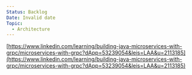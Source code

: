 ```yaml
---
Status: Backlog
Date: Invalid date
Topic:
  - Architecture
---
```

[https://www.linkedin.com/learning/building-java-microservices-with-grpc/microservices-with-grpc?dApp=53239054&leis=LAA&u=2113185](https://www.linkedin.com/learning/building-java-microservices-with-grpc/microservices-with-grpc?dApp=53239054&leis=LAA&u=2113185)